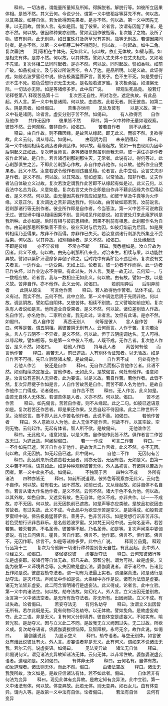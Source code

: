 <!-- { "loadSidebar": true } -->
　　释曰。一切法者。谓能量所量知及所知。得解脱者。解脱行等。如彼所立因果体相。是皆不然。其义云何。今说少分。谓第一义中彼稻谷等芽先不有。何以故。以其果故。如芽自体。若汝欲得因先果者。是亦不然。何以故。第一义中因先无果。以无因故。僧佉人言。有如是因。能了彼果。论者言。汝谓有因能了果者。是亦不然。何以故。彼因种种果亦别故。譬如泥团作彼瓶等。复次能了之物。及所了物。彼有别异。此无别异。如日宝珠灯及药草光有差别。瓶等无别故。若谓因果同时者。是亦不然。以第一义中稻芽二种不得同时。何以故。一时起故。如牛二角。复次垂[古　　頁]等相在牛体先。无如此义。何以故。依止无体故。如壁与画。如是相先有体。是亦不然。何以故。以其体故。譬如大丈夫体不在丈夫相先。又如地不先坚。复次体相二法同时起者。是亦不然。何以故。同时起故。譬如香味。如前广破。如品初成立。及与彼过所说苦空。令人了达。是品所明。以是义故。此证得成。如般若波罗蜜经中说。佛告极勇猛菩萨言。善男子。色不生不死。如是受想行识不生不死。若色受想行识无生无死。是名般若波罗蜜。复次极勇猛。如涅槃无际。一切法亦无际。如是等诸修多罗。此中应广说。
　　释观生死品竟。
般若灯论释卷第八
释观苦品第十二
　　复次苦无自性。所对治空。遮定执故。有此品起。外人言。第一义中有是诸阴。何以故。由苦故。此若无者。则无彼苦。如第二头。阴是苦者。如经偈曰。
　　苦集亦世间　　见处及彼有
　　以是义故。第一义中有是诸阴。论者言。虚妄分别于苦不然。如偈曰。
　　有人欲得苦　　自作及他作
　　共作无因作　　彼果皆不然
　　释曰。第一义中种种无量如理观察。彼皆不然。云何观察。苦非自作。如偈曰。
　　苦若自作者　　则不从缘生
　　释曰。由自作故。则不藉因缘。是故苦从缘起。即无此义。而彼不然。复欲得故。此义云何。谓从缘起。如偈曰。
　　由现阴为因　　未来阴得起
　　释曰。第一义中诸阴相续名调达者非调达作。何以故。藉缘起故。譬如一有由现阴为因牵后阴起义正如此。复次鞞世师言。身等诸根觉聚虽别而我无异。彼一遍住亦是作者彼作此苦故。是自作。若言诸行刹那刹那生灭。无常者。此说有过。得何等过。此心刹那俱生之苦。不即此苦刹那心作故。非自作亦非他作。何以故。他所作业自受果者。此义不然。汝意若欲令他作者则违自悉檀。论者言。此中立验。汝言丈夫即是作者。是义不然。何以故。以其常故。譬如虚空。以常验故。知非作者。丈夫作者法自体破立义过故。复次若汝定谓我作此苦即不从缘起有如是过。此义云何。以我法中名苦为我。义意如是。复次若言丈夫作业即是自作非不藉余因缘共作后得起者。是义不然。何以故。由无量因共我作苦应如是知。如彼干草及牛粪等为火作缘。义意正尔。复次调达之苦非调达我作。何以故。由苦故如耶若苦。汝前说言。若刹那诸行等无别作者。彼业所作即是自作者。今当答汝。第一义中苦不可说故我无过。彼世谛中相以相续因果不别。世间咸见作如是说。如言彼处灯来此庵罗树是我所种。此亦如是。后时有相与彼前思相续。因果不别前有相思。此刹那作名为自作。由前刹那思所积集善不善业。彼业灭时与后为因。如彼灯焰前为后因。如是展转相续乃至得果。故非不作而得。亦非作已失灭。若汝意谓诸行刹那先所集业不受后果。何以故。以其异故。如别相续者。是义不然。如偈曰。
　　处处缘起法　　不即是彼缘
　　亦不异彼缘　　不常亦不断
　　释曰。我悉檀如是。汝立异故为因者。此义不成。何以故。由先心刹那所传来业。对治未生。相续与果。以功能胜异故。譬如以紫矿汁浸摩多弄伽子种之。后时花中有紫矿色不违世谛。复次说有丈夫者言。一边作业。一边受果。无如上过。论者言。彼一边者不作而得。此一边者已作失坏。以作业边永不得果。有此过失。外人言。我是一故无过。云何知一。与一数相应故。论者言。我与一数相应无如此义。何以故。由有故。譬如一数。以是义故。苦非自作。亦不他作。此义云何。如偈曰。
　　若前阴异后　　后阴异前者
　　此阴从彼生　　可言他作苦
　　释曰。若人欲得他作苦者。法体不成。立义有过。而实不然。云何不然。此中立验。第一义中调达后阴于先阴非他。何以故。调达阴故。譬如后自阴体。又彼苦体。相续不别故。立义譬喻如前应知。复次执有人者说如是言。他所造业自受果者。是义不然。何以故。诸位差别皆人作故。名自作苦。亦名他作。二家所立者。我无此过。论者言。汝但有此语。是亦不然。如偈曰。
　　若人自作苦　　离苦无别人
　　何等是彼人　　言人自作苦
　　释曰。何等是苦。谓五阴相。离彼苦阴无别有人。云何而言。人作于苦。复次若汝执。言人与五阴不一不异者。是义不然。何以故。但于五阴施调达名。无人可得。以缘起故。譬如瓶等。如是第一义中彼人不成。人既不成。无作苦者。复次他人作苦。是义不然。如偈曰。
　　若他人作苦　　持与此人者
　　离苦何有他　　而言他作苦
　　释曰。离苦无人。前已遮故。人有别体令证知者。以无验故。如是自作苦不可得。先已立验晓诸未解。是故偈曰。
　　自作若不成　　何处有他作
　　若他人作苦　　彼还是自作
　　释曰。无自作苦而指示言他作苦者。此语不然。如别相续决定报业。言他作者。无如此义。是故偈言。何处有他作。语意如是。汝言位有差别人无异者。此为妄语。以是义故。若自作苦。若他作者。此皆不然。复次异尼犍子作如是言。人自作苦故苦是自作。而苦不即人名为他作。是故自作他作二门得成。论者偈曰。
　　自作苦不然
　　释曰。无人作苦。此义如是。由苦无自体人无体故。若谓苦体是人者。义亦不然。何以故。偈曰。
　　苦不还作苦
　　释曰。如先偈言。苦若自作者。则不从缘起。此之二句。如彼已遮语意如是。复次若苦还作苦者。即是果还作果。又苦自起不待因缘。此之二种世所不见。汝前说言。苦不即人此人作苦名他作者。此说不善。如偈曰。
　　若他作苦者
　　释曰。外人意欲以人为他。此人无体不能作苦。何故不作。以其空故。空则无物。云何起作。无起有体者。智人所不欲。是故偈曰。
　　无他谁作苦
　　释曰。无此他义。语意如是。以是义故。自作他作此皆不然。俱作者言二作苦故无过。为遮此故。阿阇梨偈曰。
　　若一一作成　　可言二作苦
　　释曰。一一不作如先已遮。苦非自作亦非他作。是故汝言二作苦者。此义不然。亦不无因。何以故。此无因执。如无起品已遮。此中偈曰。
　　自他二不作　　无因何有苦
　　释曰。此品前来所说遮苦若无因者。则亦无苦。无因有苦。无如是义。由第一义中苦不可得。语意如此。如是种种观察彼苦无体。外人品初言。有诸阴以苦故为因者。第一义中此执不成。如偈曰。
　　不独观于苦　　四种义不成
　　外所有诸法　　四种亦皆无
　　释曰。如前所说道理。彼外色等观察亦无此义。云何色不自作。何以故。若有若无。因不然故。如前已说。又从缘起故。如芽自体不名自作。若言从诸大作名他作者。是义不然。云何不然。诸大于色不名为他。何以故。以其外故。如色自体。又遮实有故。色无自体。他义不成。亦非共作。以一一不成故。亦不无因。何以故。此无因执前已遮故。如是声等亦应类破。是故品初说因由苦故者。有过失故。此义不成。今此品中为欲显示苦是空义。是故得成。如般若波罗蜜经中说。佛告极勇猛菩萨言。善男子。色非苦非乐。如是受想行识非苦非乐。若色受想行识非苦非乐。是名般若波罗蜜。又如梵王问经中说。云何名圣谛。若苦若集。若灭若道。不名圣谛。彼苦等不起。乃名圣谛。如是等。复次声闻乘中婆伽婆说。有比丘问佛言。瞿昙。苦自作耶。佛言不。他作耶。佛言不。俱作耶。佛言不。无因作耶。佛言不。如是等诸修多罗。此中应广说。
　　释观苦品竟。
释观行品第十三
　　复次为令他解一切诸行种种差别皆无自性。有此品起。此中外人引经立义。如偈曰。
　　婆伽婆说彼　　虚妄劫夺法
　　释曰。云何知彼诸行等法是虚妄耶。彼诸行等自体无故。诳凡夫故。邪智分别。谓为可得。故是虚妄。又能为彼第一义谛境界念等。妄失因故是虚妄法。婆伽婆说者。谓于诸经中。告诸比丘作如是说。彼虚妄劫夺法者。谓一切有为法最上实者。谓涅槃真法。如是诸行是劫夺法。是灭坏法。声闻法中作如是说。大乘经中亦作是说。诸有为法皆是虚妄。诸无为法皆非虚妄。此二阿含皆明诸行是虚妄法。此义得成。论者言。此中立验。第一义中内诸法空。何以故。劫夺法故。如幻化人。外人言。立义出因无差别故。汝言第一义中诸法空者。是无所有劫夺法者。亦无所有。出因阙故。立义不成。有过失故。论者偈曰。
　　若妄夺法无　　有何名劫夺
　　释曰。汝谓立义出因皆无所有。若尔此既是无。竟有何物可名劫夺。以无体故。譬如兔角。是故虚妄劫夺。此之二语。非是无义。复有何义分别境界。彼自体空是虚妄义。不如实有。喻若光影。是劫夺义。因与立义此二不同。是故我无立义阙因过失。无二过故。所欲义成。复次劫夺语者。佛婆伽婆拔烦恼障。及智障根。永尽无余。故作此说。如偈曰。
　　婆伽婆说此　　为显示空义
　　释曰。劫夺语者。与空无别体。如言彼处有烟此说彼处有火。外人言。虚妄语者非是无义。此有何义。谓如来不说诸法无我。若尔云何。说虚妄语。如偈曰。
　　见法变异故　　诸法无自体
　　释曰。此偈说何义。谓见诸法变异故知诸法无体。云何无体。以非常住故。婆伽婆说虚妄语者。道理如是。又如偈曰。
　　有体非无体
　　释曰。云何名有。自体有故。如汝道理者。诸法则无体。而此不然。偈曰。
　　由诸法空故
　　释曰。诸法无我我所故。汝义如是。是故应信诸法有体。若不如此者。偈曰。
　　自体若非有　　何法为变异
　　释曰。现见此体有变异故。是故定知有变异法。此中立验。第一义中诸法有体。何以故。体变异故。此若无体。则无变异。如石女儿。由有体变异。谓内入等。是故第一义中法有自体。论者偈曰。
　　若法有自体　　云何有变异
